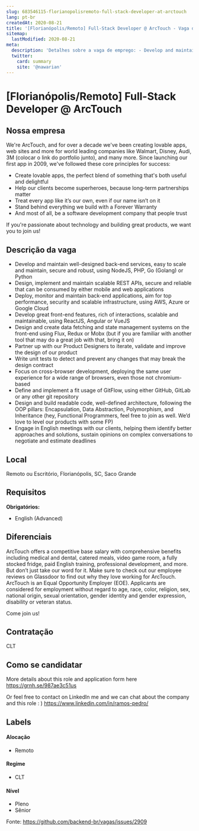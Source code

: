 ```yaml
---
slug: 683546115-florianopolisremoto-full-stack-developer-at-arctouch
lang: pt-br
createdAt: 2020-08-21
title: '[Florianópolis/Remoto] Full-Stack Developer @ ArcTouch - Vaga de Emprego'
sitemap:
  lastModified: 2020-08-21
meta:
  description: 'Detalhes sobre a vaga de emprego: - Develop and maintain well-designed back-end services, easy to scale and maintain, secure and robust, using NodeJS, PHP, Go (Golang) or Python - Design, implement and maintain scalable REST APIs, secure and reliable that can be consumed by either mobile and web applications - Deploy, monitor and maintain back-end applications, aim for top performance, security and scalable infrastructure, using AWS, Azure or Google Cloud - Develop great front-end features, rich of interactions, scalable and maintainable, using ReactJS, Angular or VueJS - Design and create data fetching and state management systems on the front-end using Flux, Redux or Mobx (but if you are familiar with another tool that may do a great job with that, bring it on) - Partner up with our Product Designers to iterate, validate and improve the design of our product - Write unit tests to detect and prevent any changes that may break the design contract - Focus on cross-browser development, deploying the same user experience for a wide range of browsers, even those not chromium-based - Define and implement a fit usage of GitFlow, using either GitHub, GitLab or any other git repository - Design and build readable code, well-defined architecture, following the OOP pillars: Encapsulation, Data Abstraction, Polymorphism, and Inheritance (hey, Functional Programmers, feel free to join as well. We’d love to level our products with some FP) - Engage in English meetings with our clients, helping them identify better approaches and solutions, sustain opinions on complex conversations to negotiate and estimate deadlines'
  twitter:
    card: summary
    site: '@nawarian'
---
```


# [Florianópolis/Remoto] Full-Stack Developer @ ArcTouch

## Nossa empresa

We're ArcTouch, and for over a decade we've been creating lovable apps, web sites and more for world leading companies like Walmart, Disney, Audi, 3M (colocar o link do portfolio junto), and many more. Since launching our first app in 2009, we've followed these core principles for success:

- Create lovable apps, the perfect blend of something that's both useful and delightful
- Help our clients become superheroes, because long-term partnerships matter
- Treat every app like it’s our own, even if our name isn’t on it
- Stand behind everything we build with a Forever Warranty 
- And most of all, be a software development company that people trust

If you're passionate about technology and building great products, we want you to join us!

## Descrição da vaga

- Develop and maintain well-designed back-end services, easy to scale and maintain, secure and robust, using NodeJS, PHP, Go (Golang) or Python
- Design, implement and maintain scalable REST APIs, secure and reliable that can be consumed by either mobile and web applications
- Deploy, monitor and maintain back-end applications, aim for top performance, security and scalable infrastructure, using AWS, Azure or Google Cloud 
- Develop great front-end features, rich of interactions, scalable and maintainable, using ReactJS, Angular or VueJS
- Design and create data fetching and state management systems on the front-end using Flux, Redux or Mobx (but if you are familiar with another tool that may do a great job with that, bring it on)
- Partner up with our Product Designers to iterate, validate and improve the design of our product
- Write unit tests to detect and prevent any changes that may break the design contract
- Focus on cross-browser development, deploying the same user experience for a wide range of browsers, even those not chromium-based
- Define and implement a fit usage of GitFlow, using either GitHub, GitLab or any other git repository
- Design and build readable code, well-defined architecture, following the OOP pillars: Encapsulation, Data Abstraction, Polymorphism, and Inheritance (hey, Functional Programmers, feel free to join as well. We’d love to level our products with some FP)
- Engage in English meetings with our clients, helping them identify better approaches and solutions, sustain opinions on complex conversations to negotiate and estimate deadlines

## Local

Remoto ou Escritório, Florianópolis, SC, Saco Grande

## Requisitos

**Obrigatórios:**
- English (Advanced)

## Diferenciais

ArcTouch offers a competitive base salary with comprehensive benefits including medical and dental, catered meals, video game room, a fully stocked fridge, paid English training, professional development, and more. But don’t just take our word for it. Make sure to check out our employee reviews on Glassdoor to find out why they love working for ArcTouch.
ArcTouch is an Equal Opportunity Employer (EOE). Applicants are considered for employment without regard to age, race, color, religion, sex, national origin, sexual orientation, gender identity and gender expression, disability or veteran status.

Come join us!

## Contratação

CLT

## Como se candidatar

More details about this role and application form here https://grnh.se/987ae3c51us

Or feel free to contact on LinkedIn me and we can chat about the company and this role : )
https://www.linkedin.com/in/ramos-pedro/

## Labels

#### Alocação
- Remoto

#### Regime
- CLT

#### Nível
- Pleno
- Sênior




Fonte: https://github.com/backend-br/vagas/issues/2909